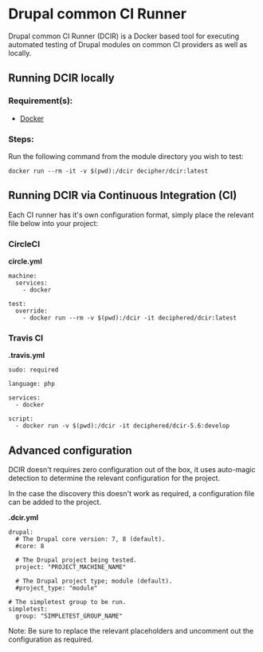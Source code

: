 # Drupal common CI Runner

Drupal common CI Runner (DCIR) is a Docker based tool for executing
automated testing of Drupal modules on common CI providers as well
as locally. 



## Running DCIR locally

### Requirement(s):

- [Docker](https://www.docker.com/)

### Steps:

Run the following command from the module directory you wish to test:

```
docker run --rm -it -v $(pwd):/dcir decipher/dcir:latest
```


## Running DCIR via Continuous Integration (CI)

Each CI runner has it's own configuration format, simply place the
relevant file below into your project:


### CircleCI

**circle.yml**
```
machine:
  services:
    - docker

test:
  override:
    - docker run --rm -v $(pwd):/dcir -it deciphered/dcir:latest

```


### Travis CI

**.travis.yml**
```
sudo: required

language: php

services:
  - docker

script:
  - docker run -v $(pwd):/dcir -it deciphered/dcir-5.6:develop
```


## Advanced configuration

DCIR doesn't requires zero configuration out of the box, it uses
auto-magic detection to determine the relevant configuration for the
project.

In the case the discovery this doesn't work as required, a configuration
file can be added to the project.

**.dcir.yml**
```
drupal:
  # The Drupal core version: 7, 8 (default).
  #core: 8

  # The Drupal project being tested.
  project: "PROJECT_MACHINE_NAME"

  # The Drupal project type; module (default).
  #project_type: "module"

# The simpletest group to be run.
simpletest:
  group: "SIMPLETEST_GROUP_NAME"
```

Note: Be sure to replace the relevant placeholders and uncomment out the
      configuration as required. 